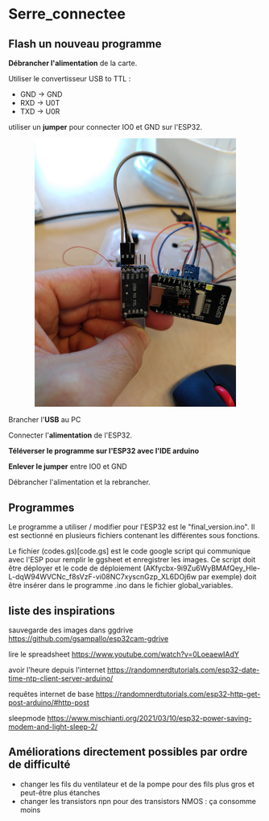 # Serre_connectee

## Flash un nouveau programme 

**Débrancher l'alimentation** de la carte.

Utiliser le convertisseur USB to TTL : 
- GND -> GND
- RXD -> U0T
- TXD -> U0R

utiliser un **jumper** pour connecter IO0 et GND sur l'ESP32.

<div align="center">
<img src="./images/televerser.jpg" width="400">
</div>

Brancher l'**USB** au PC

Connecter l'**alimentation** de l'ESP32.

**Téléverser le programme sur l'ESP32 avec l'IDE arduino**

**Enlever le jumper** entre IO0 et GND

Débrancher l'alimentation et la rebrancher.

## Programmes

Le programme a utiliser / modifier pour l'ESP32 est le "final_version.ino". Il est sectionné en plusieurs fichiers contenant les différentes sous fonctions.

Le fichier (codes.gs)[code.gs] est le code google script qui communique avec l'ESP pour remplir le ggsheet et enregistrer les images. Ce script doit être déployer et le code de déploiement (AKfycbx-9i9Zu6WyBMAfQey_Hle-L-dqW94WVCNc_f8sVzF-vi08NC7xyscnGzp_XL6DOj6w par exemple) doit être insérer dans le programme .ino dans le fichier global_variables.


## liste des inspirations

sauvegarde des images dans ggdrive
https://github.com/gsampallo/esp32cam-gdrive

lire le spreadsheet
https://www.youtube.com/watch?v=0LoeaewIAdY

avoir l'heure depuis l'internet
https://randomnerdtutorials.com/esp32-date-time-ntp-client-server-arduino/

requêtes internet de base
https://randomnerdtutorials.com/esp32-http-get-post-arduino/#http-post

sleepmode
https://www.mischianti.org/2021/03/10/esp32-power-saving-modem-and-light-sleep-2/


## Améliorations directement possibles par ordre de difficulté

- changer les fils du ventilateur et de la pompe pour des fils plus gros et peut-être plus étanches
- changer les transistors npn pour des transistors NMOS : ça consomme moins


